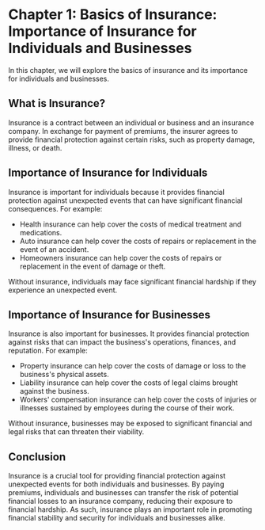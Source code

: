 Chapter 1: Basics of Insurance: Importance of Insurance for Individuals and Businesses
======================================================================================

In this chapter, we will explore the basics of insurance and its importance for individuals and businesses.

What is Insurance?
------------------

Insurance is a contract between an individual or business and an insurance company. In exchange for payment of premiums, the insurer agrees to provide financial protection against certain risks, such as property damage, illness, or death.

Importance of Insurance for Individuals
---------------------------------------

Insurance is important for individuals because it provides financial protection against unexpected events that can have significant financial consequences. For example:

* Health insurance can help cover the costs of medical treatment and medications.
* Auto insurance can help cover the costs of repairs or replacement in the event of an accident.
* Homeowners insurance can help cover the costs of repairs or replacement in the event of damage or theft.

Without insurance, individuals may face significant financial hardship if they experience an unexpected event.

Importance of Insurance for Businesses
--------------------------------------

Insurance is also important for businesses. It provides financial protection against risks that can impact the business's operations, finances, and reputation. For example:

* Property insurance can help cover the costs of damage or loss to the business's physical assets.
* Liability insurance can help cover the costs of legal claims brought against the business.
* Workers' compensation insurance can help cover the costs of injuries or illnesses sustained by employees during the course of their work.

Without insurance, businesses may be exposed to significant financial and legal risks that can threaten their viability.

Conclusion
----------

Insurance is a crucial tool for providing financial protection against unexpected events for both individuals and businesses. By paying premiums, individuals and businesses can transfer the risk of potential financial losses to an insurance company, reducing their exposure to financial hardship. As such, insurance plays an important role in promoting financial stability and security for individuals and businesses alike.
